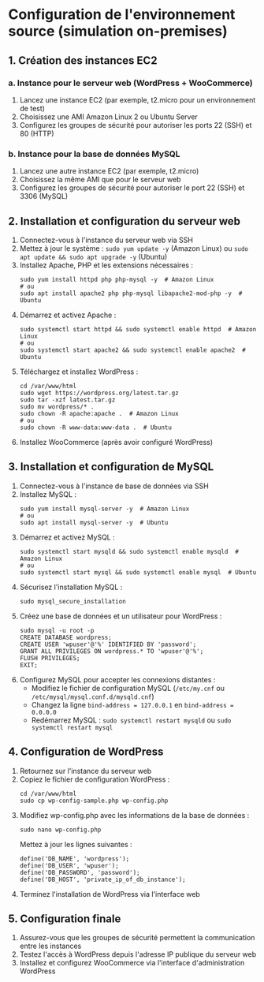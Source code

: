 # Configuration de l'environnement source (simulation on-premises)

## 1. Création des instances EC2

### a. Instance pour le serveur web (WordPress + WooCommerce)
1. Lancez une instance EC2 (par exemple, t2.micro pour un environnement de test)
2. Choisissez une AMI Amazon Linux 2 ou Ubuntu Server
3. Configurez les groupes de sécurité pour autoriser les ports 22 (SSH) et 80 (HTTP)

### b. Instance pour la base de données MySQL
1. Lancez une autre instance EC2 (par exemple, t2.micro)
2. Choisissez la même AMI que pour le serveur web
3. Configurez les groupes de sécurité pour autoriser le port 22 (SSH) et 3306 (MySQL)

## 2. Installation et configuration du serveur web

1. Connectez-vous à l'instance du serveur web via SSH
2. Mettez à jour le système : `sudo yum update -y` (Amazon Linux) ou `sudo apt update && sudo apt upgrade -y` (Ubuntu)
3. Installez Apache, PHP et les extensions nécessaires :
   ```
   sudo yum install httpd php php-mysql -y  # Amazon Linux
   # ou
   sudo apt install apache2 php php-mysql libapache2-mod-php -y  # Ubuntu
   ```
4. Démarrez et activez Apache :
   ```
   sudo systemctl start httpd && sudo systemctl enable httpd  # Amazon Linux
   # ou
   sudo systemctl start apache2 && sudo systemctl enable apache2  # Ubuntu
   ```
5. Téléchargez et installez WordPress :
   ```
   cd /var/www/html
   sudo wget https://wordpress.org/latest.tar.gz
   sudo tar -xzf latest.tar.gz
   sudo mv wordpress/* .
   sudo chown -R apache:apache .  # Amazon Linux
   # ou
   sudo chown -R www-data:www-data .  # Ubuntu
   ```
6. Installez WooCommerce (après avoir configuré WordPress)

## 3. Installation et configuration de MySQL

1. Connectez-vous à l'instance de base de données via SSH
2. Installez MySQL :
   ```
   sudo yum install mysql-server -y  # Amazon Linux
   # ou
   sudo apt install mysql-server -y  # Ubuntu
   ```
3. Démarrez et activez MySQL :
   ```
   sudo systemctl start mysqld && sudo systemctl enable mysqld  # Amazon Linux
   # ou
   sudo systemctl start mysql && sudo systemctl enable mysql  # Ubuntu
   ```
4. Sécurisez l'installation MySQL :
   ```
   sudo mysql_secure_installation
   ```
5. Créez une base de données et un utilisateur pour WordPress :
   ```
   sudo mysql -u root -p
   CREATE DATABASE wordpress;
   CREATE USER 'wpuser'@'%' IDENTIFIED BY 'password';
   GRANT ALL PRIVILEGES ON wordpress.* TO 'wpuser'@'%';
   FLUSH PRIVILEGES;
   EXIT;
   ```
6. Configurez MySQL pour accepter les connexions distantes :
   - Modifiez le fichier de configuration MySQL (`/etc/my.cnf` ou `/etc/mysql/mysql.conf.d/mysqld.cnf`)
   - Changez la ligne `bind-address = 127.0.0.1` en `bind-address = 0.0.0.0`
   - Redémarrez MySQL : `sudo systemctl restart mysqld` ou `sudo systemctl restart mysql`

## 4. Configuration de WordPress

1. Retournez sur l'instance du serveur web
2. Copiez le fichier de configuration WordPress :
   ```
   cd /var/www/html
   sudo cp wp-config-sample.php wp-config.php
   ```
3. Modifiez wp-config.php avec les informations de la base de données :
   ```
   sudo nano wp-config.php
   ```
   Mettez à jour les lignes suivantes :
   ```
   define('DB_NAME', 'wordpress');
   define('DB_USER', 'wpuser');
   define('DB_PASSWORD', 'password');
   define('DB_HOST', 'private_ip_of_db_instance');
   ```
4. Terminez l'installation de WordPress via l'interface web

## 5. Configuration finale

1. Assurez-vous que les groupes de sécurité permettent la communication entre les instances
2. Testez l'accès à WordPress depuis l'adresse IP publique du serveur web
3. Installez et configurez WooCommerce via l'interface d'administration WordPress
